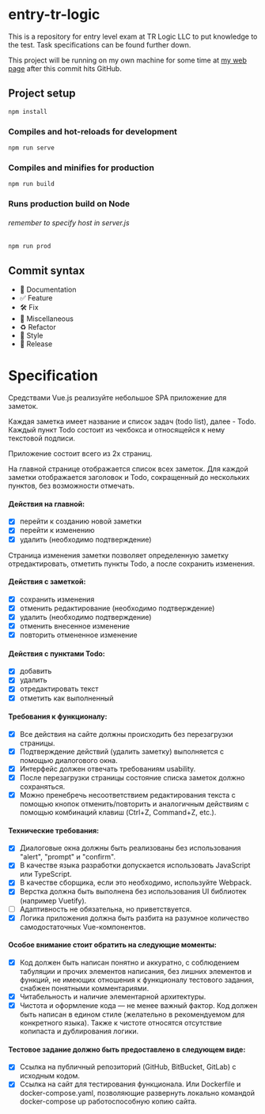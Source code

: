 # entry-tr-logic

This is a repository for entry level exam at 
TR Logic LLC to put knowledge to the test.
Task specifications can be found further down.

This project will be running on my own machine
for some time at [my web page](http://sugarfox.servehttp.com)
after this commit hits GitHub.

## Project setup
```
npm install
```

### Compiles and hot-reloads for development
```
npm run serve
```

### Compiles and minifies for production
```
npm run build
```

### Runs production build on Node
###### remember to specify host in server.js
```
npm run prod
```

## Commit syntax 

* :blue_book: Documentation
* :white_check_mark: Feature
* :hammer_and_wrench: Fix
* :corn: Miscellaneous
* :recycle: Refactor
* :art: Style
* :milky_way: Release

# Specification

Средствами Vue.js реализуйте небольшое SPA приложение для заметок.

Каждая заметка имеет название и список задач (todo list),
далее - Todo. Каждый пункт Todo состоит из чекбокса
и относящейся к нему текстовой подписи.

Приложение состоит всего из 2х страниц.

На главной странице отображается список всех заметок.
Для каждой заметки отображается заголовок и Todo, сокращенный
до нескольких пунктов, без возможности отмечать.

#### Действия на главной:
- [x] перейти к созданию новой заметки
- [x] перейти к изменению
- [x] удалить (необходимо подтверждение)

Страница изменения заметки позволяет определенную заметку
отредактировать, отметить пункты Todo, а после сохранить изменения.

#### Действия с заметкой:
- [x] сохранить изменения
- [x] отменить редактирование (необходимо подтверждение)
- [x] удалить (необходимо подтверждение)
- [x] отменить внесенное изменение
- [x] повторить отмененное изменение

#### Действия с пунктами Todo:
- [x] добавить
- [x] удалить
- [x] отредактировать текст
- [x] отметить как выполненный

#### Требования к функционалу:
- [x] Все действия на сайте должны происходить без перезагрузки страницы.
- [x] Подтверждение действий (удалить заметку) выполняется с помощью диалогового окна.
- [x] Интерфейс должен отвечать требованиям usability.
- [x] После перезагрузки страницы состояние списка заметок должно сохраняться.
- [x] Можно пренебречь несоответствием редактирования текста с помощью кнопок отменить/повторить и аналогичным действиям с помощью комбинаций клавиш (Ctrl+Z, Command+Z, etc.).

#### Технические требования:
- [x] Диалоговые окна должны быть реализованы без использования "alert", "prompt" и "confirm".
- [x] В качестве языка разработки допускается использовать JavaScript или TypeScript.
- [x] В качестве сборщика, если это необходимо, используйте Webpack.
- [x] Верстка должна быть выполнена без использования UI библиотек (например Vuetify).
- [ ] Адаптивность не обязательна, но приветствуется.
- [x] Логика приложения должна быть разбита на разумное количество самодостаточных Vue-компонентов.

#### Особое внимание стоит обратить на следующие моменты:
- [x] Код должен быть написан понятно и аккуратно, с соблюдением табуляции и прочих элементов написания, без лишних элементов и функций, не имеющих отношения к функционалу тестового задания, снабжен понятными комментариями.
- [x] Читабельность и наличие элементарной архитектуры.
- [x] Чистота и оформление кода — не менее важный фактор. Код должен быть написан в едином стиле (желательно в рекомендуемом для конкретного языка). Также к чистоте относятся отсутствие копипаста и дублирования логики.

#### Тестовое задание должно быть предоставлено в следующем виде:
- [x] Ссылка на публичный репозиторий (GitHub, BitBucket, GitLab) с исходным кодом.
- [x] Ссылка на сайт для тестирования функционала. Или Dockerfile и docker-compose.yaml, позволяющие развернуть локально командой docker-compose up работоспособную копию сайта.
